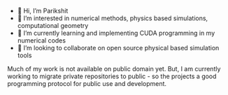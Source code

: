 - 👋 Hi, I’m Parikshit
- 👀 I’m interested in numerical methods, physics based simulations, computational geometry
- 🌱 I’m currently learning and implementing CUDA programming in my numerical codes
- 💞️ I’m looking to collaborate on open source physical based simulation tools

Much of my work is not available on public domain yet. But, I am currently working to migrate private repositories to public - so the projects a good programming protocol for public use and development.

<!---
iamparik/iamparik is a ✨ special ✨ repository because its `README.md` (this file) appears on your GitHub profile.
You can click the Preview link to take a look at your changes.
--->

